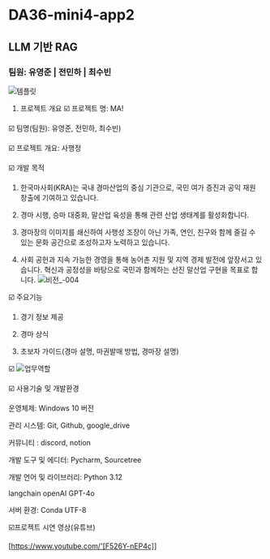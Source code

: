 # DA36-mini4-app2

## LLM 기반 RAG 
### 팀원: 유영준 | 전민하 | 최수빈
![템플릿](https://github.com/user-attachments/assets/0855b4f7-90e1-471d-8f19-8156c614b816)

1. 프로젝트 개요
☑️ 프로젝트 명: MA!

☑️ 팀명(팀원): 유영준, 전민하, 최수빈)

☑️ 프로젝트 개요: 사행정

☑️ 개발 목적

1. 한국마사회(KRA)는 국내 경마산업의 중심 기관으로, 국민 여가 증진과 공익 재원 창출에 기여하고 있습니다. 

2. 경마 시행, 승마 대중화, 말산업 육성을 통해 관련 산업 생태계를 활성화합니다. 

3. 경마장의 이미지를 쇄신하여 사행성 조장이 아닌 가족, 연인, 친구와 함께 즐길 수 있는 문화 공간으로 조성하고자 노력하고 있습니다. 


4. 사회 공헌과 지속 가능한 경영을 통해 농어촌 지원 및 지역 경제 발전에 앞장서고 있습니다. 
   혁신과 공정성을 바탕으로 국민과 함께하는 선진 말산업 구현을 목표로 합니다.
![비전_-004](https://github.com/user-attachments/assets/f3b859f7-e44d-4d6a-af1e-fbcd1c91a219)

☑️ 주요기능
1. 경기 정보 제공

2. 경마 상식

3. 초보자 가이드(경마 설명, 마권발매 방법, 경마장 설명)

☑️ ![업무역할](https://github.com/user-attachments/assets/0006bfde-0871-4611-8c83-5341627509ad)



☑️ 사용기술 및 개발환경 

운영체제: Windows 10 버전 

관리 시스템: Git, Github, google_drive

커뮤니티 : discord, notion

개발 도구 및 에디터: Pycharm, Sourcetree 

개발 언어 및 라이브러리: Python 3.12 

langchain
openAI GPT-4o

서버 환경: Conda UTF-8

☑️프로젝트 시연 영상(유튜브)

[https://www.youtube.com/'[F526Y-nEP4c]]



